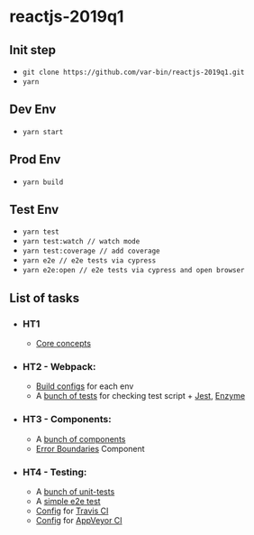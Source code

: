 # reactjs-2019q1

## Init step
* `git clone https://github.com/var-bin/reactjs-2019q1.git`
* `yarn`

## Dev Env
* `yarn start`

## Prod Env
* `yarn build`

## Test Env
* `yarn test`
* `yarn test:watch // watch mode`
* `yarn test:coverage // add coverage`
* `yarn e2e // e2e tests via cypress`
* `yarn e2e:open // e2e tests via cypress and open browser`

## List of tasks
* ### HT1
  * [Core concepts](https://github.com/var-bin/reactjs-2019q1/tree/reactjs-2019q1-ht1/src/ht1)
* ### HT2 - Webpack:
  * [Build configs](https://github.com/var-bin/reactjs-2019q1/tree/reactjs-2019q1-ht2/buildTools) for each env
  * A [bunch of tests](https://github.com/var-bin/reactjs-2019q1/tree/reactjs-2019q1-ht2/src/ht1) for checking test script + [Jest](https://jestjs.io/), [Enzyme](https://airbnb.io/enzyme/)
* ### HT3 - Components:
  * A [bunch of components](https://github.com/var-bin/reactjs-2019q1/tree/reactjs-2019q1-ht3/src/components)
  * [Error Boundaries](https://github.com/var-bin/reactjs-2019q1/tree/reactjs-2019q1-ht3/src/components/error-boundary) Component
* ### HT4 - Testing:
  * A [bunch of unit-tests](https://github.com/var-bin/reactjs-2019q1/tree/reactjs-2019q1-ht4/src)
  * A [simple e2e test](https://github.com/var-bin/reactjs-2019q1/blob/reactjs-2019q1-ht4/src/App.e2e.js)
  * [Config](https://github.com/var-bin/reactjs-2019q1/blob/reactjs-2019q1-ht4/.travis.yml) for [Travis CI](https://travis-ci.org/)
  * [Config](https://github.com/var-bin/reactjs-2019q1/blob/reactjs-2019q1-ht4/appveyor.yml) for [AppVeyor CI](https://travis-ci.org/)
